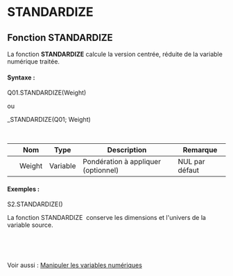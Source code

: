# STANDARDIZE

## Fonction STANDARDIZE

La fonction **STANDARDIZE** calcule la version centrée, réduite de la variable numérique traitée.

#### Syntaxe :&nbsp;

Q01.STANDARDIZE(Weight)

ou

\_STANDARDIZE(Q01; Weight)

&nbsp;

| &nbsp; | **Nom** |**Type**|**Description**|**Remarque** |
| --- | --- | --- | --- | --- |
| &nbsp; | Weight | Variable | Pondération à appliquer (optionnel) | NUL par défaut |


#### Exemples :

S2.STANDARDIZE()

La fonction STANDARDIZE&nbsp; conserve les dimensions et l'univers de la variable source.

&nbsp;

&nbsp;

Voir aussi : [Manipuler les variables numériques](<Manipulerlesvariablesnumeriques1.md>)